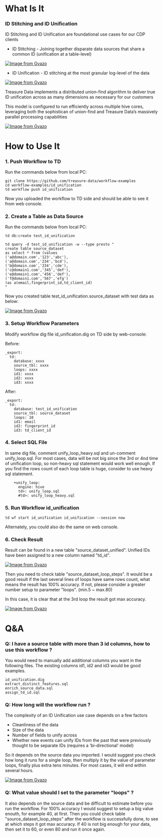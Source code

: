 # What Is It

### ID Stitching and ID Unification

ID Stitching and ID Unification are foundational use cases for our CDP clients

- ID Stitching - Joining together disparate data sources that share a common ID (unification at a table-level)

[![Image from Gyazo](https://t.gyazo.com/teams/treasure-data/d632f99a48ff0faee80e836d28a0fb12.png)](https://treasure-data.gyazo.com/d632f99a48ff0faee80e836d28a0fb12)

- ID Unification - ID stitching at the most granular log-level of the data

[![Image from Gyazo](https://t.gyazo.com/teams/treasure-data/ea4431df4687fb38a9890715734e78cd.png)](https://treasure-data.gyazo.com/ea4431df4687fb38a9890715734e78cd)

Treasure Data implements a distributed union-find algorithm to deliver true ID unification across as many dimensions as necessary for our customers

This model is configured to run efficiently across multiple hive cores, leveraging both the sophistican of union-find and Treasure Data’s massively parallel processing capabilities

[![Image from Gyazo](https://t.gyazo.com/teams/treasure-data/bb42b28f6929e52b72eedaaa106db88f.png)](https://treasure-data.gyazo.com/bb42b28f6929e52b72eedaaa106db88f)

# How to Use It 

### 1. Push Workflow to TD 

Run the commands below from local PC:

```
git clone https://github.com/treasure-data/workflow-examples
cd workflow-examples/id_unification
td workflow push id_unification
```
Now you uploaded the workflow to TD side and should be able to see it from web console.

### 2. Create a Table as Data Source 

Run the commands below from local PC:

```
td db:create test_id_unification

td query -d test_id_unification -w --type presto "
create table source_dataset 
as select * from (values
('a@domain.com','123','abc'),
('a@domain.com','234','bcd'),
('b@domain.com','234','cde'),
('c@domain1.com','345','def'),
('e@domain1.com','456','def'),
('f@domain1.com','567','efg')
)as a(email,fingerprint_id,td_client_id)
"
```
Now you created table test_id_unification.source_dataset with test data as below:

[![Image from Gyazo](https://t.gyazo.com/teams/treasure-data/c291b080e30f56ebf3b32795126e7f12.png)](https://treasure-data.gyazo.com/c291b080e30f56ebf3b32795126e7f12)

### 3. Setup Workflow Parameters

Modify workflow dig file id_unification.dig on TD side by web-console:

Before:

```
_export:
  td:
    database: xxxx
    source_tbl: xxxx
    loops: xxxx
    id1: xxxx
    id2: xxxx
    id3: xxxx
```
After:

```
_export:
  td:
    database: test_id_unification
    source_tbl: source_dataset
    loops: 10
    id1: email
    id2: fingerprint_id
    id3: td_client_id
```

### 4. Select SQL File

In same dig file, comment unify_loop_heavy.sql and un-comment unify_loop.sql. For most cases, data will be not big since the 3rd or 4nd time of unification loop, so non-heavy sql statement would work well enough. If you find the rows count of each loop table is huge, consider to use heavy sql statement.

```
    +unify_loop:
      engine: hive
      td>: unify_loop.sql
      #td>: unify_loop_heavy.sql
```

### 5. Run Workflow id_unification

```
td wf start id_unification id_unification --session now
```
Alternately, you could also do the same on web console.

### 6. Check Result 

Result can be found in a new table "source_dataset_unified". Unified IDs have been assigned to a new column named "td_id".

[![Image from Gyazo](https://t.gyazo.com/teams/treasure-data/ae9ef1725c495fa737000d08bf4b6cf2.png)](https://treasure-data.gyazo.com/ae9ef1725c495fa737000d08bf4b6cf2)

Then you need to check table "source_dataset_loop_steps". It would be a good result if the last several lines of loops have same rows count, what means the result has 100% accuracy. If not, please consider a greater number setup to parameter "loops". (min.5 ~ max.80)

In this case, it is clear that at the 3rd loop the result got max accuracy.

[![Image from Gyazo](https://t.gyazo.com/teams/treasure-data/f931cc76c1b7abb9464079befda69975.png)](https://treasure-data.gyazo.com/f931cc76c1b7abb9464079befda69975)




# Q&A


### Q: I have a source table with more than 3 id columns, how to use this workflow ?

You would need to manually add additional columns you want in the following files. The existing columns id1, id2 and id3 would be good examples.

```
id_unification.dig
extract_distinct_features.sql
enrich_source_data.sql
assign_td_id.sql
```

### Q: How long will the workflow run ?

The complexity of an ID Unification use case depends on a few factors

- Cleanliness of the data
- Size of the data
- Number of fields to unify across
- Whether new events can unify IDs from the past that were previously thought to be separate IDs (requires a ‘bi-directional’ model)


So it depends on the source data you imported. I would suggest you check how long it runs for a single loop, then multiply it by the value of parameter loops, finally plus extra tens minutes. For most cases, it will end within several hours.

[![Image from Gyazo](https://t.gyazo.com/teams/treasure-data/4c9c6c08ed7240b3b79aaab9022e8bc4.png)](https://treasure-data.gyazo.com/4c9c6c08ed7240b3b79aaab9022e8bc4)


### Q: What value should I set to the parameter "loops" ?

It also depends on the source data and be difficult to estimate before you run the workflow. For 100% accuracy I would suggest to setup a big value enouth, for example 40, at first. Then you could check table "source_dataset_loop_steps" after the workflow is successfully done, to see at which steps it got max accuracy. If 40 is not big enough for your data, then set it to 60, or even 80 and run it once again.
